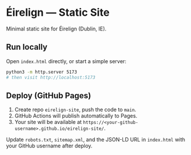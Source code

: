 # Éirelign — Static Site

Minimal static site for Éirelign (Dublin, IE).

## Run locally
Open `index.html` directly, or start a simple server:

```bash
python3 -m http.server 5173
# then visit http://localhost:5173
```

## Deploy (GitHub Pages)
1. Create repo `eirelign-site`, push the code to `main`.
2. GitHub Actions will publish automatically to Pages.
3. Your site will be available at `https://<your-github-username>.github.io/eirelign-site/`.

Update `robots.txt`, `sitemap.xml`, and the JSON-LD URL in `index.html` with your GitHub username after deploy.
